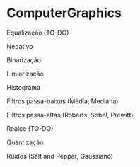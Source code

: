 # ComputerGraphics

Equalização (TO-DO)

Negativo

Binarização

Limiarização

Histograma

Filtros passa-baixas (Média, Mediana)

Filtros passa-altas (Roberts, Sobel, Prewitt)

Realce (TO-DO)

Quantização

Ruídos (Salt and Pepper, Gaussiano)
